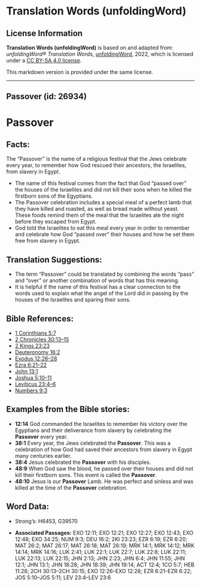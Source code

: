 # Translation Words (unfoldingWord)

## License Information

**Translation Words (unfoldingWord)** is based on and adapted from: _unfoldingWord® Translation Words_, [unfoldingWord](https://unfoldingword.org/utw), 2022, which is licensed under a [CC BY-SA 4.0 license](https://creativecommons.org/licenses/by-sa/4.0/legalcode.en).

This markdown version is provided under the same license.



--------------------------------

## Passover (id: 26934)

Passover
========

Facts:
------

The “Passover” is the name of a religious festival that the Jews celebrate every year, to remember how God rescued their ancestors, the Israelites, from slavery in Egypt.

* The name of this festival comes from the fact that God “passed over” the houses of the Israelites and did not kill their sons when he killed the firstborn sons of the Egyptians.
* The Passover celebration includes a special meal of a perfect lamb that they have killed and roasted, as well as bread made without yeast. These foods remind them of the meal that the Israelites ate the night before they escaped from Egypt.
* God told the Israelites to eat this meal every year in order to remember and celebrate how God “passed over” their houses and how he set them free from slavery in Egypt.

Translation Suggestions:
------------------------

* The term “Passover” could be translated by combining the words “pass” and “over” or another combination of words that has this meaning.
* It is helpful if the name of this festival has a clear connection to the words used to explain what the angel of the Lord did in passing by the houses of the Israelites and sparing their sons.

Bible References:
-----------------

* [1 Corinthians 5:7](https://ref.ly/1Cor5:7)
* [2 Chronicles 30:13–15](https://ref.ly/2Chr30:13-2Chr30:15)
* [2 Kings 23:23](https://ref.ly/2Kgs23:23)
* [Deuteronomy 16:2](https://ref.ly/Deut16:2)
* [Exodus 12:26–28](https://ref.ly/Exod12:26-Exod12:28)
* [Ezra 6:21–22](https://ref.ly/Ezra6:21-Ezra6:22)
* [John 13:1](https://ref.ly/John13:1)
* [Joshua 5:10–11](https://ref.ly/Josh5:10-Josh5:11)
* [Leviticus 23:4–6](https://ref.ly/Lev23:4-Lev23:6)
* [Numbers 9:3](https://ref.ly/Num9:3)

Examples from the Bible stories:
--------------------------------

* **12:14** God commanded the Israelites to remember his victory over the Egyptians and their deliverance from slavery by celebrating the **Passover** every year.
* **38:1** Every year, the Jews celebrated the **Passover**. This was a celebration of how God had saved their ancestors from slavery in Egypt many centuries earlier.
* **38:4** Jesus celebrated the **Passover** with his disciples.
* **48:9** When God saw the blood, he passed over their houses and did not kill their firstborn sons. This event is called the **Passover**.
* **48:10** Jesus is our **Passover** Lamb. He was perfect and sinless and was killed at the time of the **Passover** celebration.

Word Data:
----------

* Strong’s: H6453, G39570

* **Associated Passages:** EXO 12:11; EXO 12:21; EXO 12:27; EXO 12:43; EXO 12:48; EXO 34:25; NUM 9:3; DEU 16:2; 2KI 23:23; EZR 6:19; EZR 6:20; MAT 26:2; MAT 26:17; MAT 26:18; MAT 26:19; MRK 14:1; MRK 14:12; MRK 14:14; MRK 14:16; LUK 2:41; LUK 22:1; LUK 22:7; LUK 22:8; LUK 22:11; LUK 22:13; LUK 22:15; JHN 2:13; JHN 2:23; JHN 6:4; JHN 11:55; JHN 12:1; JHN 13:1; JHN 18:28; JHN 18:39; JHN 19:14; ACT 12:4; 1CO 5:7; HEB 11:28; 2CH 30:13–2CH 30:15; EXO 12:26–EXO 12:28; EZR 6:21–EZR 6:22; JOS 5:10–JOS 5:11; LEV 23:4–LEV 23:6

